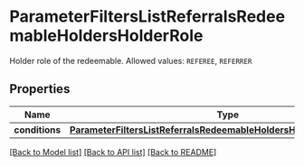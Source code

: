 # ParameterFiltersListReferralsRedeemableHoldersHolderRole

Holder role of the redeemable. Allowed values: `REFEREE`, `REFERRER`

## Properties

Name | Type | Description | Notes
------------ | ------------- | ------------- | -------------
**conditions** | [**ParameterFiltersListReferralsRedeemableHoldersHolderRoleConditions**](ParameterFiltersListReferralsRedeemableHoldersHolderRoleConditions.md) |  | [optional] 

[[Back to Model list]](../README.md#documentation-for-models) [[Back to API list]](../README.md#documentation-for-api-endpoints) [[Back to README]](../README.md)


